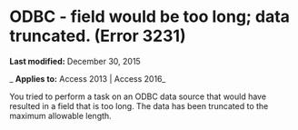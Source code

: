 
# ODBC - field would be too long; data truncated. (Error 3231)

 **Last modified:** December 30, 2015

 _ **Applies to:** Access 2013 | Access 2016_

You tried to perform a task on an ODBC data source that would have resulted in a field that is too long. The data has been truncated to the maximum allowable length.

